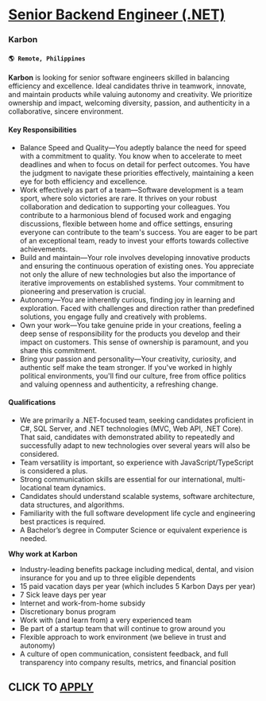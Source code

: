 # [Senior Backend Engineer (.NET)](https://www.remotewlb.com/apply/senior-backend-engineer-net)  
### Karbon  
#### `🌎 Remote, Philippines`  

**Karbon** is looking for senior software engineers skilled in balancing efficiency and excellence. Ideal candidates thrive in teamwork, innovate, and maintain products while valuing autonomy and creativity. We prioritize ownership and impact, welcoming diversity, passion, and authenticity in a collaborative, sincere environment.

#### Key Responsibilities

  * Balance Speed and Quality—You adeptly balance the need for speed with a commitment to quality. You know when to accelerate to meet deadlines and when to focus on detail for perfect outcomes. You have the judgment to navigate these priorities effectively, maintaining a keen eye for both efficiency and excellence.
  * Work effectively as part of a team—Software development is a team sport, where solo victories are rare. It thrives on your robust collaboration and dedication to supporting your colleagues. You contribute to a harmonious blend of focused work and engaging discussions, flexible between home and office settings, ensuring everyone can contribute to the team's success. You are eager to be part of an exceptional team, ready to invest your efforts towards collective achievements.
  * Build and maintain—Your role involves developing innovative products and ensuring the continuous operation of existing ones. You appreciate not only the allure of new technologies but also the importance of iterative improvements on established systems. Your commitment to pioneering and preservation is crucial.
  * Autonomy—You are inherently curious, finding joy in learning and exploration. Faced with challenges and direction rather than predefined solutions, you engage fully and creatively with problems.
  * Own your work—You take genuine pride in your creations, feeling a deep sense of responsibility for the products you develop and their impact on customers. This sense of ownership is paramount, and you share this commitment.
  * Bring your passion and personality—Your creativity, curiosity, and authentic self make the team stronger. If you've worked in highly political environments, you'll find our culture, free from office politics and valuing openness and authenticity, a refreshing change.

#### Qualifications

  * We are primarily a .NET-focused team, seeking candidates proficient in C#, SQL Server, and .NET technologies (MVC, Web API, .NET Core). That said, candidates with demonstrated ability to repeatedly and successfully adapt to new technologies over several years will also be considered.
  * Team versatility is important, so experience with JavaScript/TypeScript is considered a plus. 
  * Strong communication skills are essential for our international, multi-locational team dynamics.
  * Candidates should understand scalable systems, software architecture, data structures, and algorithms. 
  * Familiarity with the full software development life cycle and engineering best practices is required.
  * A Bachelor’s degree in Computer Science or equivalent experience is needed.

**Why work at Karbon**

  * Industry-leading benefits package including medical, dental, and vision insurance for you and up to three eligible dependents
  * 15 paid vacation days per year (which includes 5 Karbon Days per year)
  * 7 Sick leave days per year
  * Internet and work-from-home subsidy
  * Discretionary bonus program
  * Work with (and learn from) a very experienced team
  * Be part of a startup team that will continue to grow around you
  * Flexible approach to work environment (we believe in trust and autonomy)
  * A culture of open communication, consistent feedback, and full transparency into company results, metrics, and financial position

  
## CLICK TO [APPLY](https://www.remotewlb.com/apply/senior-backend-engineer-net)

